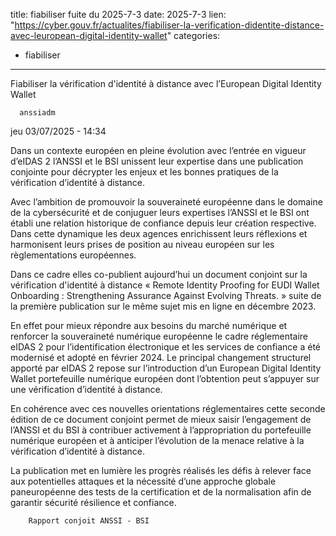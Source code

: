  
title: fiabiliser fuite du 2025-7-3
date: 2025-7-3
lien: "https://cyber.gouv.fr/actualites/fiabiliser-la-verification-didentite-distance-avec-leuropean-digital-identity-wallet"
categories:
  - fiabiliser
---

Fiabiliser la vérification d'identité à distance avec l’European Digital Identity Wallet

            


      anssiadm
jeu 03/07/2025 - 14:34

            
Dans un contexte européen en pleine évolution avec l’entrée en vigueur d’eIDAS 2
l’ANSSI et le BSI unissent leur expertise dans une publication conjointe pour décrypter les enjeux et les bonnes pratiques de la vérification d’identité à distance.

      
      

              
  

    

      
            
Avec l’ambition de promouvoir la souveraineté européenne dans le domaine de la cybersécurité et de conjuguer leurs expertises
l’ANSSI et le BSI ont établi une relation historique de confiance depuis leur création respective. Dans cette dynamique
les deux agences enrichissent leurs réflexions et harmonisent leurs prises de position au niveau européen sur les règlementations européennes.

Dans ce cadre
elles co-publient aujourd’hui un document conjoint sur la vérification d'identité à distance « Remote Identity Proofing for EUDI Wallet Onboarding : Strengthening Assurance Against Evolving Threats. »
suite de la première publication sur le même sujet
mis en ligne en décembre 2023.

En effet
pour mieux répondre aux besoins du marché numérique et renforcer la souveraineté numérique européenne
le cadre réglementaire eIDAS 2 pour l’identification électronique et les services de confiance a été modernisé et adopté en février 2024. Le principal changement structurel apporté par eIDAS 2 repose sur l’introduction d’un European Digital Identity Wallet
portefeuille numérique européen
dont l’obtention peut s’appuyer sur une vérification d’identité à distance.

En cohérence avec ces nouvelles orientations réglementaires
cette seconde édition de ce document conjoint permet de mieux saisir l’engagement de l’ANSSI et du BSI à contribuer activement à l’appropriation du portefeuille numérique européen et à anticiper l’évolution de la menace relative à la vérification d’identité à distance.

La publication met en lumière les progrès réalisés
les défis à relever face aux potentielles attaques et la nécessité d’une approche globale paneuropéenne des tests
de la certification et de la normalisation afin de garantir sécurité
résilience et confiance.


      
    

  


              
  

    

      
        Rapport conjoit ANSSI - BSI

